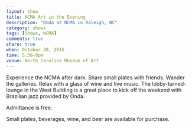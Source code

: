 ```yaml
---
layout: show
title: NCMA Art in the Evening
description: "Onda at NCMA in Raleigh, NC"
category: shows
tags: [Shows, NCMA]
comments: true
share: true
when: October 30, 2015
time: 5:30-8pm
venue: North Carolina Museum of Art
---
```


Experience the NCMA after dark. Share small plates with friends. Wander the galleries. Relax with a glass of wine and live music. The lobby-turned-lounge in the West Building is a great place to kick off the weekend with Brazilian jazz provided by Onda.

Admittance is free.

Small plates, beverages, wine, and beer are available for purchase.
